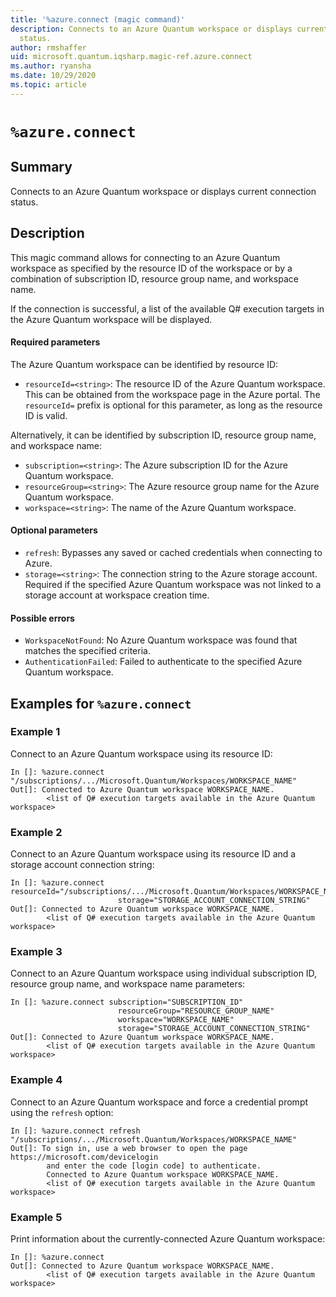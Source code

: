 ```yaml
---
title: '%azure.connect (magic command)'
description: Connects to an Azure Quantum workspace or displays current connection
  status.
author: rmshaffer
uid: microsoft.quantum.iqsharp.magic-ref.azure.connect
ms.author: ryansha
ms.date: 10/29/2020
ms.topic: article
---
```


<!--
    NB: This file has been automatically generated from Microsoft.Quantum.IQSharp.AzureClient.dll,
        please do not manually edit it.

    [DEBUG] JSON source:
        {"Name": "%azure.connect", "Documentation": {"Summary": "Connects to an Azure Quantum workspace or displays current connection status.", "Full": null, "Description": "\r\nThis magic command allows for connecting to an Azure Quantum workspace\r\nas specified by the resource ID of the workspace or by a combination of\r\nsubscription ID, resource group name, and workspace name.\r\n\r\nIf the connection is successful, a list of the available Q# execution targets\r\nin the Azure Quantum workspace will be displayed.\r\n\r\n#### Required parameters\r\n\r\nThe Azure Quantum workspace can be identified by resource ID:\r\n\r\n- `resourceId=<string>`: The resource ID of the Azure Quantum workspace.\r\nThis can be obtained from the workspace page in the Azure portal. The `resourceId=` prefix\r\nis optional for this parameter, as long as the resource ID is valid.\r\n\r\nAlternatively, it can be identified by subscription ID, resource group name, and workspace name:\r\n\r\n- `subscription=<string>`: The Azure subscription ID for the Azure Quantum workspace.\r\n- `resourceGroup=<string>`: The Azure resource group name for the Azure Quantum workspace.\r\n- `workspace=<string>`: The name of the Azure Quantum workspace.\r\n\r\n#### Optional parameters\r\n\r\n- `refresh`: Bypasses any saved or cached credentials when connecting to Azure.\r\n- `storage=<string>`: The connection string to the Azure storage\r\naccount. Required if the specified Azure Quantum workspace was not linked to a storage\r\naccount at workspace creation time.\r\n\r\n#### Possible errors\r\n\r\n- `WorkspaceNotFound`: No Azure Quantum workspace was found that matches the specified criteria.\r\n- `AuthenticationFailed`: Failed to authenticate to the specified Azure Quantum workspace.\r\n                    ", "Remarks": null, "Examples": ["\r\nConnect to an Azure Quantum workspace using its resource ID:\r\n```\r\nIn []: %azure.connect \"/subscriptions/.../Microsoft.Quantum/Workspaces/WORKSPACE_NAME\"\r\nOut[]: Connected to Azure Quantum workspace WORKSPACE_NAME.\r\n        <list of Q# execution targets available in the Azure Quantum workspace>\r\n```\r\n                        ", "\r\nConnect to an Azure Quantum workspace using its resource ID and a storage account connection string:\r\n```\r\nIn []: %azure.connect resourceId=\"/subscriptions/.../Microsoft.Quantum/Workspaces/WORKSPACE_NAME\"\r\n                        storage=\"STORAGE_ACCOUNT_CONNECTION_STRING\"\r\nOut[]: Connected to Azure Quantum workspace WORKSPACE_NAME.\r\n        <list of Q# execution targets available in the Azure Quantum workspace>\r\n```\r\n                        ", "\r\nConnect to an Azure Quantum workspace using individual subscription ID, resource group name, and workspace name parameters:\r\n```\r\nIn []: %azure.connect subscription=\"SUBSCRIPTION_ID\"\r\n                        resourceGroup=\"RESOURCE_GROUP_NAME\"\r\n                        workspace=\"WORKSPACE_NAME\"\r\n                        storage=\"STORAGE_ACCOUNT_CONNECTION_STRING\"\r\nOut[]: Connected to Azure Quantum workspace WORKSPACE_NAME.\r\n        <list of Q# execution targets available in the Azure Quantum workspace>\r\n```\r\n                        ", "\r\nConnect to an Azure Quantum workspace and force a credential prompt using\r\nthe `refresh` option:\r\n```\r\nIn []: %azure.connect refresh \"/subscriptions/.../Microsoft.Quantum/Workspaces/WORKSPACE_NAME\"\r\nOut[]: To sign in, use a web browser to open the page https://microsoft.com/devicelogin\r\n        and enter the code [login code] to authenticate.\r\n        Connected to Azure Quantum workspace WORKSPACE_NAME.\r\n        <list of Q# execution targets available in the Azure Quantum workspace>\r\n```\r\n                        ", "\r\nPrint information about the currently-connected Azure Quantum workspace:\r\n```\r\nIn []: %azure.connect\r\nOut[]: Connected to Azure Quantum workspace WORKSPACE_NAME.\r\n        <list of Q# execution targets available in the Azure Quantum workspace>\r\n```\r\n                        "], "SeeAlso": null}, "AssemblyName": "Microsoft.Quantum.IQSharp.AzureClient"}
-->

# `%azure.connect`

## Summary

Connects to an Azure Quantum workspace or displays current connection status.

## Description

This magic command allows for connecting to an Azure Quantum workspace
as specified by the resource ID of the workspace or by a combination of
subscription ID, resource group name, and workspace name.

If the connection is successful, a list of the available Q# execution targets
in the Azure Quantum workspace will be displayed.

#### Required parameters

The Azure Quantum workspace can be identified by resource ID:

- `resourceId=<string>`: The resource ID of the Azure Quantum workspace.
This can be obtained from the workspace page in the Azure portal. The `resourceId=` prefix
is optional for this parameter, as long as the resource ID is valid.

Alternatively, it can be identified by subscription ID, resource group name, and workspace name:

- `subscription=<string>`: The Azure subscription ID for the Azure Quantum workspace.
- `resourceGroup=<string>`: The Azure resource group name for the Azure Quantum workspace.
- `workspace=<string>`: The name of the Azure Quantum workspace.

#### Optional parameters

- `refresh`: Bypasses any saved or cached credentials when connecting to Azure.
- `storage=<string>`: The connection string to the Azure storage
account. Required if the specified Azure Quantum workspace was not linked to a storage
account at workspace creation time.

#### Possible errors

- `WorkspaceNotFound`: No Azure Quantum workspace was found that matches the specified criteria.
- `AuthenticationFailed`: Failed to authenticate to the specified Azure Quantum workspace.

## Examples for `%azure.connect`

### Example 1

Connect to an Azure Quantum workspace using its resource ID:
```
In []: %azure.connect "/subscriptions/.../Microsoft.Quantum/Workspaces/WORKSPACE_NAME"
Out[]: Connected to Azure Quantum workspace WORKSPACE_NAME.
        <list of Q# execution targets available in the Azure Quantum workspace>
```

### Example 2

Connect to an Azure Quantum workspace using its resource ID and a storage account connection string:
```
In []: %azure.connect resourceId="/subscriptions/.../Microsoft.Quantum/Workspaces/WORKSPACE_NAME"
                        storage="STORAGE_ACCOUNT_CONNECTION_STRING"
Out[]: Connected to Azure Quantum workspace WORKSPACE_NAME.
        <list of Q# execution targets available in the Azure Quantum workspace>
```

### Example 3

Connect to an Azure Quantum workspace using individual subscription ID, resource group name, and workspace name parameters:
```
In []: %azure.connect subscription="SUBSCRIPTION_ID"
                        resourceGroup="RESOURCE_GROUP_NAME"
                        workspace="WORKSPACE_NAME"
                        storage="STORAGE_ACCOUNT_CONNECTION_STRING"
Out[]: Connected to Azure Quantum workspace WORKSPACE_NAME.
        <list of Q# execution targets available in the Azure Quantum workspace>
```

### Example 4

Connect to an Azure Quantum workspace and force a credential prompt using
the `refresh` option:
```
In []: %azure.connect refresh "/subscriptions/.../Microsoft.Quantum/Workspaces/WORKSPACE_NAME"
Out[]: To sign in, use a web browser to open the page https://microsoft.com/devicelogin
        and enter the code [login code] to authenticate.
        Connected to Azure Quantum workspace WORKSPACE_NAME.
        <list of Q# execution targets available in the Azure Quantum workspace>
```

### Example 5

Print information about the currently-connected Azure Quantum workspace:
```
In []: %azure.connect
Out[]: Connected to Azure Quantum workspace WORKSPACE_NAME.
        <list of Q# execution targets available in the Azure Quantum workspace>
```
